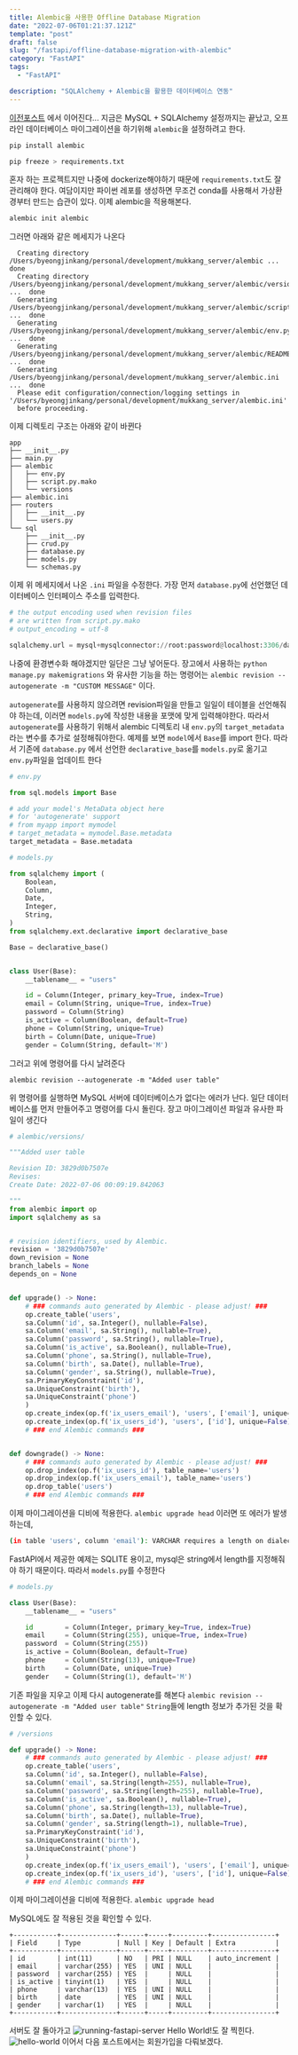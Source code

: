 ```yaml
---
title: Alembic을 사용한 Offline Database Migration
date: "2022-07-06T01:21:37.121Z"
template: "post"
draft: false
slug: "/fastapi/offline-database-migration-with-alembic"
category: "FastAPI"
tags:
  - "FastAPI"

description: "SQLAlchemy + Alembic을 활용한 데이터베이스 연동"
---
```


[이전포스트](https://jasonkang14.github.io/fastapi/database-using-mysql) 에서 이어진다... 
지금은 MySQL + SQLAlchemy 설정까지는 끝났고, 오프라인 데이터베이스 마이그레이션을 하기위해 `alembic`을 설정하려고 한다.

```bash
pip install alembic

pip freeze > requirements.txt
```

혼자 하는 프로젝트지만 나중에 dockerize해야하기 때문에 `requirements.txt`도 잘 관리해야 한다. 여담이지만 파이썬 레포를 생성하면 무조건 conda를 사용해서 가상환경부터 만드는 습관이 있다. 이제 alembic을 적용해본다. 

```bash
alembic init alembic
```

그러면 아래와 같은 메세지가 나온다
```
  Creating directory /Users/byeongjinkang/personal/development/mukkang_server/alembic ...  done
  Creating directory /Users/byeongjinkang/personal/development/mukkang_server/alembic/versions ...  done
  Generating /Users/byeongjinkang/personal/development/mukkang_server/alembic/script.py.mako ...  done
  Generating /Users/byeongjinkang/personal/development/mukkang_server/alembic/env.py ...  done
  Generating /Users/byeongjinkang/personal/development/mukkang_server/alembic/README ...  done
  Generating /Users/byeongjinkang/personal/development/mukkang_server/alembic.ini ...  done
  Please edit configuration/connection/logging settings in '/Users/byeongjinkang/personal/development/mukkang_server/alembic.ini'
  before proceeding.
```

이제 디렉토리 구조는 아래와 같이 바뀐다
```
app
├── __init__.py
├── main.py
├── alembic
│   ├── env.py
│   ├── script.py.mako
│   └── versions
├── alembic.ini
├── routers
│   ├── __init__.py
│   └── users.py
└── sql
    ├── __init__.py
    ├── crud.py
    ├── database.py
    ├── models.py
    └── schemas.py
```

이제 위 메세지에서 나온 `.ini` 파일을 수정한다. 가장 먼저 `database.py`에 선언했던 데이터베이스 인터페이스 주소를 입력한다. 

```python
# the output encoding used when revision files
# are written from script.py.mako
# output_encoding = utf-8

sqlalchemy.url = mysql+mysqlconnector://root:password@localhost:3306/database
```

나중에 환경변수화 해야겠지만 일단은 그냥 넣어둔다.
장고에서 사용하는
`python manage.py makemigrations`
와 유사한 기능을 하는 명령어는 
`alembic revision --autogenerate -m "CUSTOM MESSAGE"`
이다. 

`autogenerate`를 사용하지 않으려면 revision파일을 만들고 일일이 테이블을 선언해줘야 하는데, 이러면 `models.py`에 작성한 내용을 포맷에 맞게 입력해야한다. 따라서 `autogenerate`를 사용하기 위해서 alembic 디렉토리 내 `env.py`의 `target_metadata`라는 변수를 추가로 설정해줘야한다. 
예제를 보면 `model`에서 `Base`를 import 한다. 따라서 기존에 `database.py` 에서 선언한 `declarative_base`를 `models.py`로 옮기고 `env.py`파일을 업데이트 한다

```python
# env.py

from sql.models import Base

# add your model's MetaData object here
# for 'autogenerate' support
# from myapp import mymodel
# target_metadata = mymodel.Base.metadata
target_metadata = Base.metadata 
```

```python
# models.py

from sqlalchemy import (
    Boolean,
    Column,
    Date,
    Integer,
    String,
)
from sqlalchemy.ext.declarative import declarative_base

Base = declarative_base()


class User(Base):
    __tablename__ = "users"

    id = Column(Integer, primary_key=True, index=True)
    email = Column(String, unique=True, index=True)
    password = Column(String)
    is_active = Column(Boolean, default=True)
    phone = Column(String, unique=True)
    birth = Column(Date, unique=True)
    gender = Column(String, default='M')
```

그러고 위에 명령어를 다시 날려준다

`alembic revision --autogenerate -m "Added user table"`

위 명령어를 실행하면 MySQL 서버에 데이터베이스가 없다는 에러가 난다. 일단 데이터베이스를 먼저 만들어주고 명령어를 다시 돌린다.
장고 마이그레이션 파일과 유사한 파일이 생긴다
```python
# alembic/versions/

"""Added user table

Revision ID: 3829d0b7507e
Revises: 
Create Date: 2022-07-06 00:09:19.842063

"""
from alembic import op
import sqlalchemy as sa


# revision identifiers, used by Alembic.
revision = '3829d0b7507e'
down_revision = None
branch_labels = None
depends_on = None


def upgrade() -> None:
    # ### commands auto generated by Alembic - please adjust! ###
    op.create_table('users',
    sa.Column('id', sa.Integer(), nullable=False),
    sa.Column('email', sa.String(), nullable=True),
    sa.Column('password', sa.String(), nullable=True),
    sa.Column('is_active', sa.Boolean(), nullable=True),
    sa.Column('phone', sa.String(), nullable=True),
    sa.Column('birth', sa.Date(), nullable=True),
    sa.Column('gender', sa.String(), nullable=True),
    sa.PrimaryKeyConstraint('id'),
    sa.UniqueConstraint('birth'),
    sa.UniqueConstraint('phone')
    )
    op.create_index(op.f('ix_users_email'), 'users', ['email'], unique=True)
    op.create_index(op.f('ix_users_id'), 'users', ['id'], unique=False)
    # ### end Alembic commands ###


def downgrade() -> None:
    # ### commands auto generated by Alembic - please adjust! ###
    op.drop_index(op.f('ix_users_id'), table_name='users')
    op.drop_index(op.f('ix_users_email'), table_name='users')
    op.drop_table('users')
    # ### end Alembic commands ###

```

이제 마이그레이션을 디비에 적용한다. 
`alembic upgrade head`
이러면 또 에러가 발생하는데, 

```bash
(in table 'users', column 'email'): VARCHAR requires a length on dialect mysql
```

FastAPI에서 제공한 예제는 SQLITE 용이고, mysql은 string에서 length를 지정해줘야 하기 때문이다. 
따라서 `models.py`를 수정한다

```python
# models.py

class User(Base):
    __tablename__ = "users"

    id        = Column(Integer, primary_key=True, index=True)
    email     = Column(String(255), unique=True, index=True)
    password  = Column(String(255))
    is_active = Column(Boolean, default=True)
    phone     = Column(String(13), unique=True)
    birth     = Column(Date, unique=True)
    gender    = Column(String(1), default='M')
```

기존 파일을 지우고 이제 다시 autogenerate를 해본다
`alembic revision --autogenerate -m "Added user table"`
`String`들에 length 정보가 추가된 것을 확인할 수 있다. 
```python
# /versions

def upgrade() -> None:
    # ### commands auto generated by Alembic - please adjust! ###
    op.create_table('users',
    sa.Column('id', sa.Integer(), nullable=False),
    sa.Column('email', sa.String(length=255), nullable=True),
    sa.Column('password', sa.String(length=255), nullable=True),
    sa.Column('is_active', sa.Boolean(), nullable=True),
    sa.Column('phone', sa.String(length=13), nullable=True),
    sa.Column('birth', sa.Date(), nullable=True),
    sa.Column('gender', sa.String(length=1), nullable=True),
    sa.PrimaryKeyConstraint('id'),
    sa.UniqueConstraint('birth'),
    sa.UniqueConstraint('phone')
    )
    op.create_index(op.f('ix_users_email'), 'users', ['email'], unique=True)
    op.create_index(op.f('ix_users_id'), 'users', ['id'], unique=False)
    # ### end Alembic commands ###
```

이제 마이그레이션을 디비에 적용한다. 
`alembic upgrade head`

MySQL에도 잘 적용된 것을 확인할 수 있다.
```
+-----------+--------------+------+-----+---------+----------------+
| Field     | Type         | Null | Key | Default | Extra          |
+-----------+--------------+------+-----+---------+----------------+
| id        | int(11)      | NO   | PRI | NULL    | auto_increment |
| email     | varchar(255) | YES  | UNI | NULL    |                |
| password  | varchar(255) | YES  |     | NULL    |                |
| is_active | tinyint(1)   | YES  |     | NULL    |                |
| phone     | varchar(13)  | YES  | UNI | NULL    |                |
| birth     | date         | YES  | UNI | NULL    |                |
| gender    | varchar(1)   | YES  |     | NULL    |                |
+-----------+--------------+------+-----+---------+----------------+
```

서버도 잘 돌아가고 
![running-fastapi-server](https://i.imgur.com/grd2eed.png)
Hello World!도 잘 찍힌다.
![hello-world](https://i.imgur.com/QtnQ1d7.png)
이어서 다음 포스트에서는 회원가입을 다뤄보겠다.